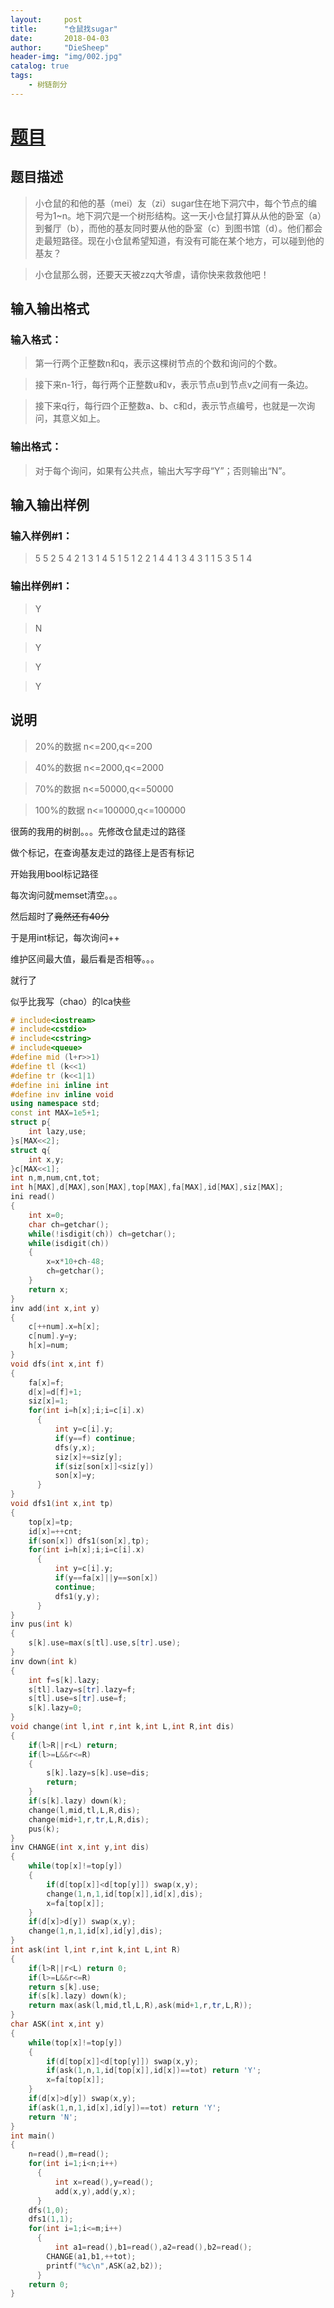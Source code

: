```yaml
---
layout:     post
title:      "仓鼠找sugar"
date:       2018-04-03
author:     "DieSheep"
header-img: "img/002.jpg"
catalog: true
tags:
    - 树链剖分
---
```

# [题目](https://www.luogu.org/problemnew/show/P3398)

## 题目描述
>小仓鼠的和他的基（mei）友（zi）sugar住在地下洞穴中，每个节点的编号为1~n。地下洞穴是一个树形结构。这一天小仓鼠打算从从他的卧室（a）到餐厅（b），而他的基友同时要从他的卧室（c）到图书馆（d）。他们都会走最短路径。现在小仓鼠希望知道，有没有可能在某个地方，可以碰到他的基友？

>小仓鼠那么弱，还要天天被zzq大爷虐，请你快来救救他吧！

## 输入输出格式
### 输入格式：
>第一行两个正整数n和q，表示这棵树节点的个数和询问的个数。

>接下来n-1行，每行两个正整数u和v，表示节点u到节点v之间有一条边。

>接下来q行，每行四个正整数a、b、c和d，表示节点编号，也就是一次询问，其意义如上。

### 输出格式：
>对于每个询问，如果有公共点，输出大写字母“Y”；否则输出“N”。

## 输入输出样例
### 输入样例#1： 
>5 5
>2 5
>4 2
>1 3
>1 4
>5 1 5 1
>2 2 1 4
>4 1 3 4
>3 1 1 5
>3 5 1 4
### 输出样例#1： 
>Y

>N

>Y

>Y

>Y

## 说明
>20%的数据 n<=200,q<=200

>40%的数据 n<=2000,q<=2000

>70%的数据 n<=50000,q<=50000

>100%的数据 n<=100000,q<=100000

很蒟的我用的树剖。。。先修改仓鼠走过的路径

做个标记，在查询基友走过的路径上是否有标记

开始我用bool标记路径

每次询问就memset清空。。。

然后超时了~~竟然还有40分~~

于是用int标记，每次询问++

维护区间最大值，最后看是否相等。。。

就行了

似乎比我写（chao）的lca快些

```cpp
# include<iostream>
# include<cstdio>
# include<cstring>
# include<queue>
#define mid (l+r>>1)
#define tl (k<<1)
#define tr (k<<1|1)
#define ini inline int
#define inv inline void
using namespace std;
const int MAX=1e5+1;
struct p{
    int lazy,use;
}s[MAX<<2];
struct q{
    int x,y;
}c[MAX<<1];
int n,m,num,cnt,tot;
int h[MAX],d[MAX],son[MAX],top[MAX],fa[MAX],id[MAX],siz[MAX];
ini read()
{
    int x=0;
    char ch=getchar();
    while(!isdigit(ch)) ch=getchar();
    while(isdigit(ch))
    {
        x=x*10+ch-48;
        ch=getchar();
    }
    return x;
}
inv add(int x,int y)
{
    c[++num].x=h[x];
    c[num].y=y;
    h[x]=num;
}
void dfs(int x,int f)
{
    fa[x]=f;
    d[x]=d[f]+1;
    siz[x]=1;
    for(int i=h[x];i;i=c[i].x)
      {
          int y=c[i].y;
          if(y==f) continue;
          dfs(y,x);
          siz[x]+=siz[y];
          if(siz[son[x]]<siz[y])
          son[x]=y;
      }
}
void dfs1(int x,int tp)
{
    top[x]=tp;
    id[x]=++cnt;
    if(son[x]) dfs1(son[x],tp);
    for(int i=h[x];i;i=c[i].x)
      {
          int y=c[i].y;
          if(y==fa[x]||y==son[x])
          continue;
          dfs1(y,y);
      }
}
inv pus(int k)
{
    s[k].use=max(s[tl].use,s[tr].use);
}
inv down(int k)
{
    int f=s[k].lazy;
    s[tl].lazy=s[tr].lazy=f;
    s[tl].use=s[tr].use=f;
    s[k].lazy=0;
}
void change(int l,int r,int k,int L,int R,int dis)
{
    if(l>R||r<L) return;
    if(l>=L&&r<=R)
    {
        s[k].lazy=s[k].use=dis;
        return;
    }
    if(s[k].lazy) down(k);
    change(l,mid,tl,L,R,dis);
    change(mid+1,r,tr,L,R,dis);
    pus(k);
}
inv CHANGE(int x,int y,int dis)
{
    while(top[x]!=top[y])
    {
        if(d[top[x]]<d[top[y]]) swap(x,y);
        change(1,n,1,id[top[x]],id[x],dis);
        x=fa[top[x]];
    }
    if(d[x]>d[y]) swap(x,y);
    change(1,n,1,id[x],id[y],dis);
}
int ask(int l,int r,int k,int L,int R)
{
    if(l>R||r<L) return 0;
    if(l>=L&&r<=R)
    return s[k].use;
    if(s[k].lazy) down(k);
    return max(ask(l,mid,tl,L,R),ask(mid+1,r,tr,L,R));
}
char ASK(int x,int y)
{
    while(top[x]!=top[y])
    {
        if(d[top[x]]<d[top[y]]) swap(x,y);
        if(ask(1,n,1,id[top[x]],id[x])==tot) return 'Y';
        x=fa[top[x]];
    }
    if(d[x]>d[y]) swap(x,y);
    if(ask(1,n,1,id[x],id[y])==tot) return 'Y';
    return 'N';
}
int main()
{
    n=read(),m=read();
    for(int i=1;i<n;i++)
      {
          int x=read(),y=read();
          add(x,y),add(y,x);
      }
    dfs(1,0);
    dfs1(1,1);
    for(int i=1;i<=m;i++)
      {
          int a1=read(),b1=read(),a2=read(),b2=read();
        CHANGE(a1,b1,++tot);
        printf("%c\n",ASK(a2,b2));
      }
    return 0;
}
```
